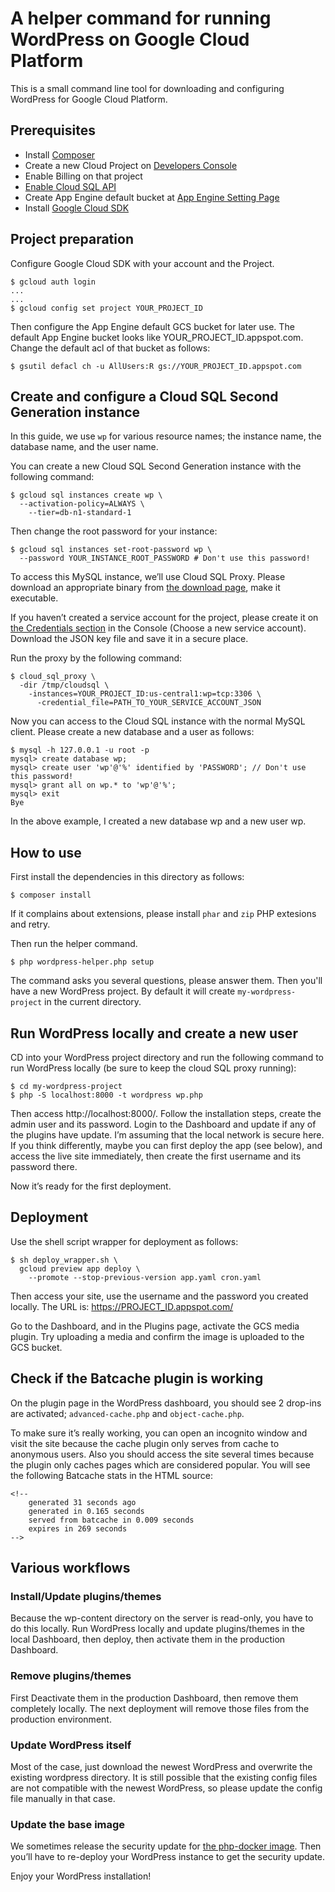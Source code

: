 # A helper command for running WordPress on Google Cloud Platform

This is a small command line tool for downloading and configuring
WordPress for Google Cloud Platform.

## Prerequisites

* Install [Composer][composer]
* Create a new Cloud Project on [Developers Console][dev-console]
* Enable Billing on that project
* [Enable Cloud SQL API][cloud-sql-api-enable]
* Create App Engine default bucket at [App Engine Setting Page][app-engine-setting]
* Install [Google Cloud SDK][gcloud-sdk]

## Project preparation

Configure Google Cloud SDK with your account and the Project.

```
$ gcloud auth login
...
...
$ gcloud config set project YOUR_PROJECT_ID
```

Then configure the App Engine default GCS bucket for later use. The
default App Engine bucket looks like
YOUR_PROJECT_ID.appspot.com. Change the default acl of that bucket as
follows:

```
$ gsutil defacl ch -u AllUsers:R gs://YOUR_PROJECT_ID.appspot.com
```

## Create and configure a Cloud SQL Second Generation instance

In this guide, we use `wp` for various resource names; the instance
name, the database name, and the user name.

You can create a new Cloud SQL Second Generation instance with the
following command:

```
$ gcloud sql instances create wp \
  --activation-policy=ALWAYS \
    --tier=db-n1-standard-1
```

Then change the root password for your instance:

```
$ gcloud sql instances set-root-password wp \
  --password YOUR_INSTANCE_ROOT_PASSWORD # Don't use this password!
```

To access this MySQL instance, we’ll use Cloud SQL Proxy. Please
download an appropriate binary from
[the download page][cloud-sql-proxy-download], make it executable.

If you haven’t created a service account for the project, please
create it on [the Credentials section][credentials-section] in the
Console (Choose a new service account). Download the JSON key file and
save it in a secure place.

Run the proxy by the following command:

```
$ cloud_sql_proxy \
  -dir /tmp/cloudsql \
    -instances=YOUR_PROJECT_ID:us-central1:wp=tcp:3306 \
      -credential_file=PATH_TO_YOUR_SERVICE_ACCOUNT_JSON
```

Now you can access to the Cloud SQL instance with the normal MySQL
client. Please create a new database and a user as follows:

```
$ mysql -h 127.0.0.1 -u root -p
mysql> create database wp;
mysql> create user 'wp'@'%' identified by 'PASSWORD'; // Don't use this password!
mysql> grant all on wp.* to 'wp'@'%';
mysql> exit
Bye
```

In the above example, I created a new database wp and a new user wp.

## How to use

First install the dependencies in this directory as follows:

```
$ composer install
```

If it complains about extensions, please install `phar` and `zip` PHP
extesions and retry.

Then run the helper command.

```
$ php wordpress-helper.php setup
```

The command asks you several questions, please answer them. Then
you'll have a new WordPress project. By default it will create
`my-wordpress-project` in the current directory.

## Run WordPress locally and create a new user

CD into your WordPress project directory and run the following command
to run WordPress locally (be sure to keep the cloud SQL proxy
running):

```
$ cd my-wordpress-project
$ php -S localhost:8000 -t wordpress wp.php
```

Then access http://localhost:8000/. Follow the installation steps,
create the admin user and its password. Login to the Dashboard and
update if any of the plugins have update. I’m assuming that the local
network is secure here. If you think differently, maybe you can first
deploy the app (see below), and access the live site immediately, then
create the first username and its password there.

Now it’s ready for the first deployment.

## Deployment

Use the shell script wrapper for deployment as follows:

```
$ sh deploy_wrapper.sh \
  gcloud preview app deploy \
    --promote --stop-previous-version app.yaml cron.yaml
```

Then access your site, use the username and the password you created
locally. The URL is: https://PROJECT_ID.appspot.com/

Go to the Dashboard, and in the Plugins page, activate the GCS media
plugin. Try uploading a media and confirm the image is uploaded to the
GCS bucket.

## Check if the Batcache plugin is working

On the plugin page in the WordPress dashboard, you should see 2
drop-ins are activated; `advanced-cache.php` and `object-cache.php`.

To make sure it’s really working, you can open an incognito window and
visit the site because the cache plugin only serves from cache to
anonymous users. Also you should access the site several times because
the plugin only caches pages which are considered popular. You will
see the following Batcache stats in the HTML source:

```
<!--
    generated 31 seconds ago
    generated in 0.165 seconds
    served from batcache in 0.009 seconds
    expires in 269 seconds
-->
```

## Various workflows

### Install/Update plugins/themes

Because the wp-content directory on the server is read-only, you have
to do this locally. Run WordPress locally and update plugins/themes in
the local Dashboard, then deploy, then activate them in the production
Dashboard.

### Remove plugins/themes

First Deactivate them in the production Dashboard, then remove them
completely locally. The next deployment will remove those files from
the production environment.

### Update WordPress itself

Most of the case, just download the newest WordPress and overwrite the
existing wordpress directory. It is still possible that the existing
config files are not compatible with the newest WordPress, so please
update the config file manually in that case.

### Update the base image

We sometimes release the security update for
[the php-docker image][php-docker]. Then you’ll have to re-deploy your
WordPress instance to get the security update.

Enjoy your WordPress installation!

[composer]: https://getcomposer.org/
[dev-console]: https://console.cloud.google.com/
[cloud-sql-api-enable]: https://console.cloud.google.com/flows/enableapi?apiid=sqladmin
[app-engine-setting]: https://console.cloud.google.com/appengine/settings
[gcloud-sdk]: https://cloud.google.com/sdk/
[cloud-sql-proxy-download]: https://cloud.google.com/sql/docs/sql-proxy#installing
[credentials-section]: https://console.cloud.google.com/apis/credentials/
[php-docker]: https://github.com/googlecloudplatform/php-docker
